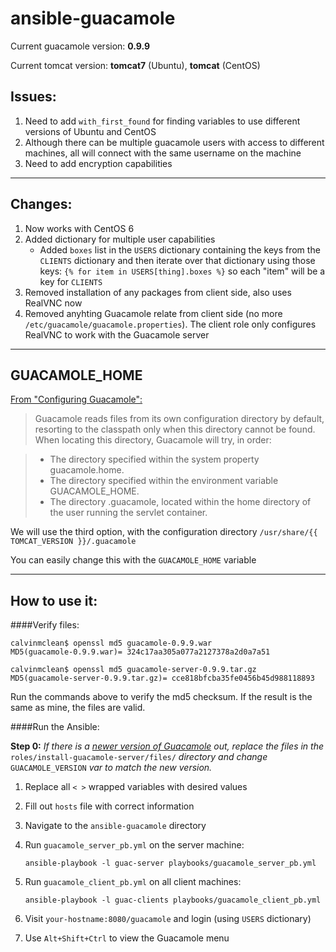 # ansible-guacamole

Current guacamole version: **0.9.9**

Current tomcat version: **tomcat7** (Ubuntu), **tomcat** (CentOS)

## Issues:

1. Need to add `with_first_found` for finding variables to use different versions of Ubuntu and CentOS
2. Although there can be multiple guacamole users with access to different machines, all will connect with the same username on the machine
3. Need to add encryption capabilities


----------------------------------------------------------------------------------

## Changes:

1. Now works with CentOS 6
2. Added dictionary for multiple user capabilities
	- Added `boxes` list in the `USERS` dictionary containing the keys from the `CLIENTS` dictionary and then iterate over that dictionary using those keys: `{% for item in USERS[thing].boxes %}` so each "item" will be a key for `CLIENTS`
3. Removed installation of any packages from client side, also uses RealVNC now
4. Removed anyhting Guacamole relate from client side (no more `/etc/guacamole/guacamole.properties`). The client role only configures RealVNC to work with the Guacamole server
 


----------------------------------------------------------------------------------
## GUACAMOLE_HOME

[From "Configuring Guacamole":](http://guacamole.incubator.apache.org/doc/gug/configuring-guacamole.html)
> Guacamole reads files from its own configuration directory by default, resorting to the classpath only when this directory cannot be found. When locating this directory, Guacamole will try, in order:

>	- The directory specified within the system property guacamole.home.
>	- The directory specified within the environment variable GUACAMOLE_HOME.
>	- The directory .guacamole, located within the home directory of the user running the servlet container.

We will use the third option, with the configuration directory `/usr/share/{{ TOMCAT_VERSION }}/.guacamole`

You can easily change this with the `GUACAMOLE_HOME` variable

----------------------------------------------------------------------------------
## How to use it:

####Verify files:

```
calvinmclean$ openssl md5 guacamole-0.9.9.war 
MD5(guacamole-0.9.9.war)= 324c17aa305a077a2127378a2d0a7a51
```
```
calvinmclean$ openssl md5 guacamole-server-0.9.9.tar.gz 
MD5(guacamole-server-0.9.9.tar.gz)= cce818bfcba35fe0456b45d988118893
```

Run the commands above to verify the md5 checksum. If the result is the same as mine, the files are valid.

####Run the Ansible:

**Step 0:** *If there is a [newer version of Guacamole](http://guacamole.incubator.apache.org/releases/) out, replace the files in the* `roles/install-guacamole-server/files/` *directory and change* `GUACAMOLE_VERSION` *var to match the new version.*

1. Replace all `< >` wrapped variables with desired values

2. Fill out `hosts` file with correct information
3. Navigate to the `ansible-guacamole` directory
4. Run `guacamole_server_pb.yml` on the server machine:

	`ansible-playbook -l guac-server playbooks/guacamole_server_pb.yml`

5. Run `guacamole_client_pb.yml` on all client machines:

	`ansible-playbook -l guac-clients playbooks/guacamole_client_pb.yml`

6. Visit `your-hostname:8080/guacamole` and login (using `USERS` dictionary)
7. Use `Alt+Shift+Ctrl` to view the Guacamole menu